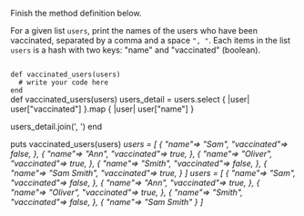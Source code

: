 Finish the method definition below.

For a given list `users`, print the names of the users who have been vaccinated, separated by a comma and a space `", "`.
Each items in the list `users` is a hash with two keys: "name" and "vaccinated" (boolean).

<Editor lang="ruby" type="exercise" testMode="multipleInput">
<code>
def vaccinated_users(users)
  # write your code here
end
</code>

<solution>
def vaccinated_users(users)
  users_detail = users.select { |user| user["vaccinated"] }.map { |user| user["name"] }

  users_detail.join(', ')
end
</solution>

<testcases>
<caller>
puts vaccinated_users(users)
</caller>
<testcase>
<i>
users = [
  {
    "name"=> "Sam",
    "vaccinated"=> false,
  },
  {
    "name"=> "Ann",
    "vaccinated"=> true,
  },
  {
    "name"=> "Oliver",
    "vaccinated"=> true,
  },
  {
    "name"=> "Smith",
    "vaccinated"=> false,
  },
  {
    "name"=> "Sam Smith",
    "vaccinated"=> true,
  }
]
</i>
</testcase>
<testcase>
<i>
users = [
  {
    "name"=> "Sam",
    "vaccinated"=> false,
  },
  {
    "name"=> "Ann",
    "vaccinated"=> true,
  },
  {
    "name"=> "Oliver",
    "vaccinated"=> true,
  },
  {
    "name"=> "Smith",
    "vaccinated"=> false,
  },
  {
    "name"=> "Sam Smith"
  }
]
</i>
</testcase>
</testcases>
</Editor>